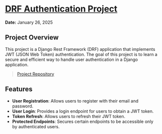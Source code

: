 # [DRF Authentication Project](https://github.com/TouhidulHaider/Django/tree/ffabdebd6b59bca1ea6c493c3d10992899b5a4c8/DRF%20Authentication%20Project)

**Date:** January 26, 2025

## Project Overview

This project is a Django Rest Framework (DRF) application that implements JWT (JSON Web Token) authentication. The goal of this project is to learn a secure and efficient way to handle user authentication in a Django application.
> [Project Repository](https://github.com/TouhidulHaider/Django/tree/ffabdebd6b59bca1ea6c493c3d10992899b5a4c8/DRF%20Authentication%20Project)

## Features

- **User Registration**: Allows users to register with their email and password.
- **User Login**: Provides a login endpoint for users to obtain a JWT token.
- **Token Refresh**: Allows users to refresh their JWT token.
- **Protected Endpoints**: Secures certain endpoints to be accessible only by authenticated users.


